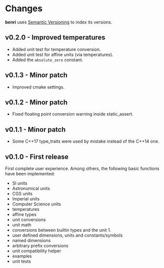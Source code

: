 # Changes
**benri** uses [Semantic Versioning](https://semver.org/) to index its versions.

## v0.2.0 - Improved temperatures
- Added unit test for temperature conversion.
- Added unit test for affine units (via temperatures).
- Added the `absolute_zero` constant.

## v0.1.3 - Minor patch
- Improved cmake settings.

## v0.1.2 - Minor patch
- Fixed floating point conversion warning inside static_assert.

## v0.1.1 - Minor patch
- Some C++17 type_traits were used by mistake instead of the C++14 one.

## v0.1.0 - First release
First complete user experience. Among others, the following basic functions have been implemented:
- SI units
- Astronomical units
- CGS units
- Imperial units
- Computer Science units
- temperatures
- affine types
- unit conversions
- unit math
- conversions between builtin types and the unit 1.
- user defined dimensions, units and constants/symbols
- named dimensions
- arbitrary prefix conversions
- unit compatibility helper
- examples
- unit tests

